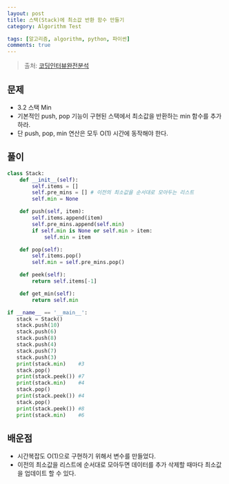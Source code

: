 ```yaml
---
layout: post
title: 스택(Stack)에 최소값 반환 함수 만들기
category: Algorithm Test

tags: [알고리즘, algorithm, python, 파이썬]
comments: true
---
```

> 출처: [코딩인터뷰완전분석](http://www.kyobobook.co.kr/product/detailViewKor.laf?mallGb=KOR&ejkGb=KOR&barcode=9788966263080&orderClick=JAj)

## 문제
- 3.2 스택 Min
- 기본적인 push, pop 기능이 구현된 스택에서 최소값을 반환하는 min 함수를 추가하라. 
- 단 push, pop, min 연산은 모두 O(1) 시간에 동작해야 한다.


## 풀이
```python
class Stack:
    def __init__(self):
        self.items = []
        self.pre_mins = [] # 이전의 최소값을 순서대로 모아두는 리스트
        self.min = None

    def push(self, item):
        self.items.append(item)
        self.pre_mins.append(self.min)
        if self.min is None or self.min > item:
            self.min = item

    def pop(self):
        self.items.pop()
        self.min = self.pre_mins.pop()

    def peek(self):
        return self.items[-1]

    def get_min(self):
        return self.min

if __name__ == '__main__':
   stack = Stack()
   stack.push(10)
   stack.push(6)
   stack.push(8)
   stack.push(4)
   stack.push(7)
   stack.push(3)
   print(stack.min)    #3
   stack.pop()
   print(stack.peek()) #7
   print(stack.min)    #4
   stack.pop()
   print(stack.peek()) #4
   stack.pop()
   print(stack.peek()) #8
   print(stack.min)    #6

```

## 배운점
- 시간복잡도 O(1)으로 구현하기 위해서 변수를 만들었다.
- 이전의 최소값을 리스트에 순서대로 모아두면 데이터를 추가 삭제할 때마다 최소값을 업데이트 할 수 있다.
